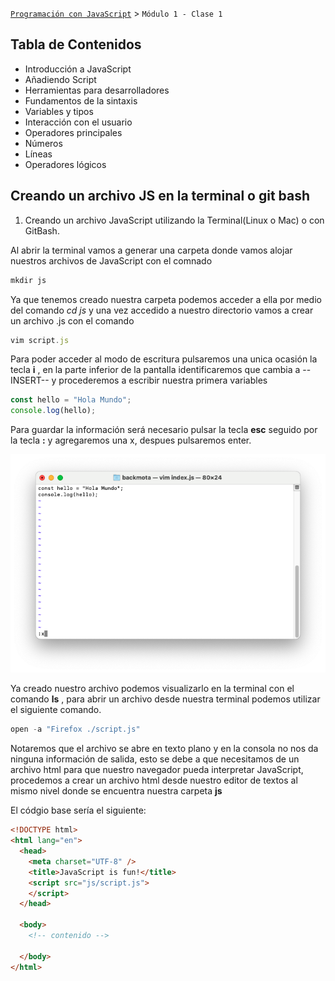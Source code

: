 [`Programación con JavaScript`](../Readme.md) > `Módulo 1 - Clase 1`

## Tabla de Contenidos

- Introducción a JavaScript
- Añadiendo Script
- Herramientas para desarrolladores
- Fundamentos de la sintaxis
- Variables y tipos
- Interacción con el usuario
- Operadores principales
- Números
- Líneas
- Operadores lógicos

## Creando un archivo JS en la terminal o git bash 

1. Creando un archivo JavaScript utilizando la Terminal(Linux o Mac) o con GitBash.

Al abrir la terminal vamos a generar una carpeta donde vamos alojar nuestros archivos de JavaScript con el comnado 

```javascript
mkdir js
```

Ya que tenemos creado nuestra carpeta podemos acceder a ella por medio del comando *cd js* y una vez accedido a nuestro directorio vamos a crear un archivo .js con el comando 

```javascript
vim script.js
```

Para poder acceder al modo de escritura pulsaremos una unica ocasión la tecla **i** , en la parte inferior de la pantalla identificaremos que cambia a --INSERT-- y procederemos a escribir nuestra primera variables 

```javascript
const hello = "Hola Mundo";
console.log(hello);
```

Para guardar la información será necesario pulsar la tecla **esc** seguido por la tecla **:** y agregaremos una x, despues pulsaremos enter.

![save to vim](./assets/vim.png)

Ya creado nuestro archivo podemos visualizarlo en la terminal con el comando **ls** , para abrir un archivo desde nuestra terminal podemos utilizar el siguiente comando.

```javascript
open -a "Firefox ./script.js" 
```

Notaremos que el archivo se abre en texto plano y en la consola no nos da ninguna información de salida, esto se debe a que necesitamos de un archivo html para que nuestro navegador pueda interpretar JavaScript, procedemos a crear un archivo html desde nuestro editor de textos al mismo nivel donde se encuentra nuestra carpeta **js** 

El códgio base sería el siguiente:

```HTML
<!DOCTYPE html>
<html lang="en">
  <head>
    <meta charset="UTF-8" />
    <title>JavaScript is fun!</title>
    <script src="js/script.js">
    </script>
  </head>

  <body>
    <!-- contenido -->
   
  </body>
</html>
```

